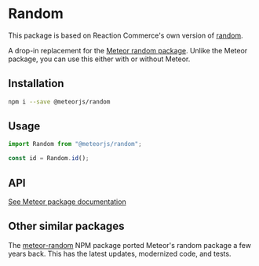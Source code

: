 # Random
This package is based on Reaction Commerce's own version of [random](https://github.com/reactioncommerce/random).

A drop-in replacement for the [Meteor random package](https://docs.meteor.com/packages/random.html). Unlike the Meteor package, you can use this either with or without Meteor.

## Installation

```bash
npm i --save @meteorjs/random
```

## Usage

```js
import Random from "@meteorjs/random";

const id = Random.id();
```

## API

[See Meteor package documentation](https://docs.meteor.com/packages/random.html)

## Other similar packages

The [meteor-random](https://www.npmjs.com/package/meteor-random) NPM package ported Meteor's random package a few years back. This has the latest updates, modernized code, and tests.
